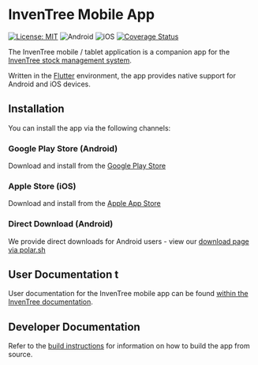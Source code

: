 # InvenTree Mobile App

[![License: MIT](https://img.shields.io/badge/License-MIT-yellow.svg)](https://opensource.org/licenses/MIT)
![Android](https://github.com/inventree/inventree-app/actions/workflows/android.yaml/badge.svg)
![iOS](https://github.com/inventree/inventree-app/actions/workflows/ios.yaml/badge.svg)
[![Coverage Status](https://coveralls.io/repos/github/inventree/inventree-app/badge.svg?branch=master)](https://coveralls.io/github/inventree/inventree-app?branch=master)

The InvenTree mobile / tablet application is a companion app for the [InvenTree stock management system](https://github.com/inventree/InvenTree).

Written in the [Flutter](https://flutter.dev/) environment, the app provides native support for Android and iOS devices.

## Installation

You can install the app via the following channels:

### Google Play Store (Android)

Download and install from the [Google Play Store](https://play.google.com/store/apps/details?id=inventree.inventree_app&hl=en_AU)

### Apple Store (iOS)

Download and install from the [Apple App Store](https://apps.apple.com/au/app/inventree/id1581731101)

### Direct Download (Android)

We provide direct downloads for Android users - view our [download page via polar.sh](https://polar.sh/inventree/products/299bf0d5-af88-4e0f-becf-c007ad37ecf2)

## User Documentation t

User documentation for the InvenTree mobile app can be found [within the InvenTree documentation](https://inventree.readthedocs.io/en/latest/app/app/).

## Developer Documentation

Refer to the [build instructions](BUILDING.md) for information on how to build the app from source.
